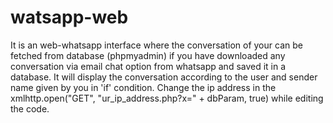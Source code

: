 # watsapp-web
It is an web-whatsapp interface where the conversation of your can be fetched from database (phpmyadmin) if you have downloaded any conversation via email chat option from whatsapp and saved it in a database.
It will display the conversation according to the user and sender name given by you in 'if' condition.
Change the ip address in the xmlhttp.open("GET", "ur_ip_address.php?x=" + dbParam, true) while editing the code.

